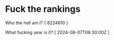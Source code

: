 # Fuck the rankings

Who the hell am I?
{ 8224610 }

What fucking year is it?
[ 2024-08-07T06:30:00Z ]
